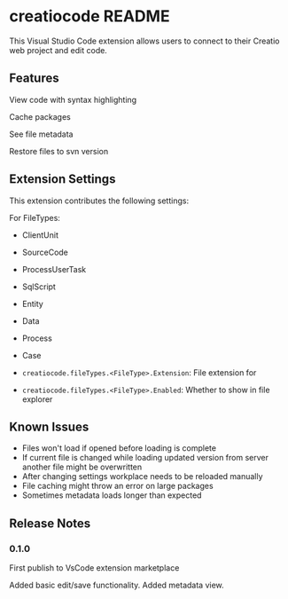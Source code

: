 # creatiocode README

This Visual Studio Code extension allows users to connect to their Creatio web project and edit code.

## Features

View code with syntax highlighting

Cache packages

See file metadata

Restore files to svn version

## Extension Settings

This extension contributes the following settings:

For FileTypes:
* ClientUnit
* SourceCode
* ProcessUserTask
* SqlScript
* Entity
* Data
* Process
* Case


* `creatiocode.fileTypes.<FileType>.Extension`: File extension for <FileType>
* `creatiocode.fileTypes.<FileType>.Enabled`: Whether to show <FileType> in file explorer

## Known Issues

* Files won't load if opened before loading is complete
* If current file is changed while loading updated version from server another file might be overwritten
* After changing settings workplace needs to be reloaded manually
* File caching might throw an error on large packages
* Sometimes metadata loads longer than expected

## Release Notes

### 0.1.0
First publish to VsCode extension marketplace

Added basic edit/save functionality. 
Added metadata view.